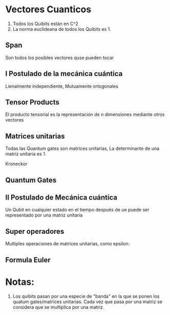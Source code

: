 # Vectores Cuanticos

1. Todos los Quibits están en C^2
2. La norma euclideana de todos los Quibits es 1.



## Span

Son todos los posibles vectores quse pueden tocar



## I Postulado de la mecánica cuántica

Lienalmente independiente, Mutuamente ortogonales


## Tensor Products

El producto  tensorial es la representación de n dimensiones mediante otros vectores

## Matrices unitarias

Todas las Quantum gates son matrices unitarias, La determinante de una matriz unitaria es 1.

Kroneckor

## Quantum Gates




## II Postulado de Mecánica cuántica

Un Qubit en cualquier estado en el tiempo después de ue puede ser representado por una matriz unitaria

## Super operadores

Multiples operaciones de matrices unitarias, como epsilon.







## Formula Euler





# Notas:

1. Los quibits pasan por una especie de "banda" en la que se ponen los quatum gates/matrices unitarias. Cada vez que pasa por una matriz se considera que se multiplica por una matriz.
